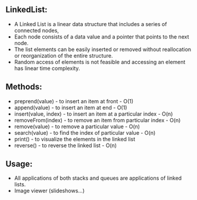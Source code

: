 LinkedList:
-----------
* A Linked List is a linear data structure that includes a series of connected nodes,
* Each node consists of a data value and a pointer that points to the next node.
* The list elements can be easily inserted or removed without reallocation or reorganization of the entire structure.
* Random access of elements is not feasible and accessing an element has linear time complexity.


Methods:
--------
* preprend(value) - to insert an item at front - O(1)
* append(value) - to insert an item at end - O(1)
* insert(value, index) - to insert an item at a particular index - O(n)
* removeFrom(index) - to remove an item from particular index - O(n)
* remove(value) - to remove a particular value - O(n)
* search(value) - to find the index of particular value - O(n)
* print() - to visualize the elements in the linked list
* reverse() - to reverse the linked list - O(n)

Usage:
------
* All applications of both stacks and queues are applications of linked lists.
* Image viewer (slideshows...)
